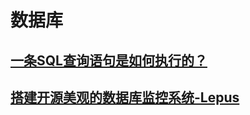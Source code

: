 # 数据库

## [一条SQL查询语句是如何执行的？](一条SQL查询语句是如何执行的？.md)



## [搭建开源美观的数据库监控系统-Lepus](搭建开源美观的数据库监控系统-Lepus.md)



